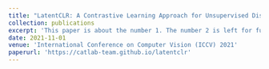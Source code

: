```yaml
---
title: "LatentCLR: A Contrastive Learning Approach for Unsupervised Discovery of Interpretable Directions"
collection: publications
excerpt: 'This paper is about the number 1. The number 2 is left for future work.'
date: 2021-11-01
venue: 'International Conference on Computer Vision (ICCV) 2021'
paperurl: 'https://catlab-team.github.io/latentclr'
---
```


